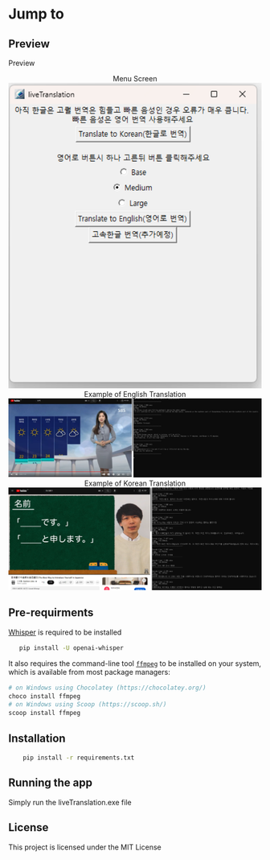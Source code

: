 <h1>Jump to</h1>
    


## Preview
<summary>Preview</summary>
    <p align="center">
        Menu Screen
        <img src="https://github.com/stefanobang/live_translation/blob/master/assets/Example1.png" width="700">
        Example of English Translation
        <img src="https://github.com/stefanobang/live_translation/blob/master/assets/Example2.png" width="700">
        Example of Korean Translation
        <img src="https://github.com/stefanobang/live_translation/blob/master/assets/Example3.png" width="700">
    </p>

## Pre-requirments
 [Whisper](https://github.com/openai/whisper) is required to be installed 
 ```bash
    pip install -U openai-whisper
```
    
It also requires the command-line tool [`ffmpeg`](https://ffmpeg.org/) to be installed on your system, which is available from most package managers:

```bash
# on Windows using Chocolatey (https://chocolatey.org/)
choco install ffmpeg
# on Windows using Scoop (https://scoop.sh/)
scoop install ffmpeg
```

## Installation
```bash
    pip install -r requirements.txt
```

## Running the app
Simply run the liveTranslation.exe file

## License
This project is licensed under the MIT License 